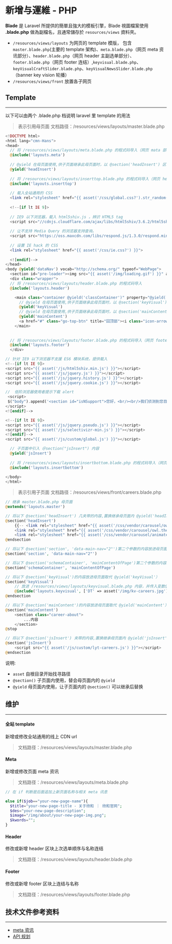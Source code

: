 # 新增与運維 - PHP

**Blade** 是 Laravel 所提供的簡單且強大的模板引擎，Blade 視圖檔案使用 **.blade.php** 做為副檔名，且通常儲存於  `resources/views` 資料夾。

- `/resources/views/layouts` 为网页的 template 模版，
包含 `master.blade.php`(主要的 template 架构)、`meta.blade.php`（网页 meta 资讯部分）、`header.blade.php`（网页 header 主副选单部分）、`footer.blade.php`（网页 footer 连结）,`keyvisual.blade.php`、`keyVisualCraftSlider.blade.php`、`keyVisualNewsSlider.blade.php`（banner key vision 轮播）
- `/resources/views/front` 放置各子网页

## Template
---

以下可以由两个 .blade.php 档说明 laravel 里 template 的用法

> 表示引用母页面
> 文档路径：/resources/views/layouts/master.blade.php

```php
<!DOCTYPE html>
<html lang="cmn-Hans">
<head>
  // 将 /resources/views/layouts/meta.blade.php 的程式码导入（网页 mata 部分）
  @include('layouts.meta')  
  
  // @yield 在母页面使用,供子页面继承此母页面时，以 @section('headInsert') 区块内容取代此 @yield('headInsert')
  @yield('headInsert')
  
  // 将 /resources/views/layouts/inserttop.blade.php 的程式码导入（网页 head 第三方 js 部分,如百度,谷歌程式码）
  @include('layouts.inserttop') 
  
  // 载入全站通用的 CSS
  <link rel="stylesheet" href="{{ asset('/css/global.css?').str_random(10) }}">
  
  <!--[if lt IE 9]>
  
  // IE9 以下浏览器，载入 html5shiv.js ，辨识 HTML5 tag
  <script src="//cdnjs.cloudflare.com/ajax/libs/html5shiv/3.6.2/html5shiv.js"></script>
  
  // 让不支持 Media Query 的浏览器支持查询。
  <script src="https://oss.maxcdn.com/libs/respond.js/1.3.0/respond.min.js"></script>
  
  // 设置 IE hack 的 CSS
  <link rel="stylesheet" href="{{ asset('/css/ie.css?') }}">
  
  <![endif]-->
</head>
<body @yield('dataNav') vocab="http://schema.org/" typeof="WebPage">
  <section id="pre-loader"><img src="{{ asset('/img/loading.gif') }}" alt="Loading"></section>
  <div class="wrapper">
  // 将 /resources/views/layouts/header.blade.php 的程式码导入
  @include('layouts.header')

    <main class="container @yield('classContainer')" property="@yield('schemaContainer')">
      // @yield 在母页面使用,供子页面继承此母页面时，以 @section('keyVisual') 区块内容取代此 @yield('keyVisual')
      @yield('keyVisual')
      // @yield 在母页面使用,供子页面继承此母页面时，以 @section('mainContent') 区块内容取代此 @yield('mainContent')
      @yield('mainContent')
      <a href="#" class="go-top-btn" title="回顶部"><i class="icon-arrow-light-top"></i><span>回顶部</span></a>
    </main>
    
    
  // 将 /resources/views/layouts/footer.blade.php 的程式码导入（网页 footer 部分）  
  @include('layouts.footer')
  </div>

// 针对 IE9 以下浏览器不支援 ES6 模块系统，提供载入
<!--[if lt IE 9]> 
<script src="{{ asset('/js/html5shiv.min.js') }}"></script>
<script src="{{ asset('/js/jquery.js') }}"></script>
<script src="{{ asset('/js/jquery.history.js') }}"></script>
<script src="{{ asset('/js/jquery.cookie.js') }}"></script>

//  低阶浏览器使用者提示下载 alert
 <script>
 $("body").append('<section id="isNSupport">您好，<br/><br/>我们侦测到您目前使用的浏览器版本，可能会有无法执行网站的部分功能，与无法正常浏览内容的情形！<br/>为让您有更好的阅览与使用体验，建议您可以：<br/>1.更新<a href="https://www.microsoft.com/zh-hk/download/Internet-Explorer-11-for-Windows-7-details.aspx" target="_blank">IE</a>浏览器版本 <br/>2.使用 <a href="https://www.google.com/chrome/browser/desktop/" target="_blank">Chrome</a> 或 <a href="https://moztw.org/firefox/download/latest-osx.html" target="_blank">Firefox</a> 浏览器开启网站</section>');        
</script>
<![endif]-->

<!--[if lt IE 9]>
<script src="{{ asset('/js/jquery.pseudo.js') }}"></script>
<script src="{{ asset('/js/selectivizr-min.js') }}"></script>
<![endif]--> 
<script src="{{ asset('/js/custom/global.js') }}"></script>

  // 子页面中引入 ＠section("jsInsert") 内容
  @yield('jsInsert')
  
  // 将 /resources/views/layouts/insertbottom.blade.php 的程式码导入（网页 footer 第三方 js 部分,如百度,谷歌程式码）
  @include('layouts.insertbottom')
  
</body>
</html>
```

> 表示引用子页面
> 文档路径：/resources/views/front/careers.blade.php

``` php
// 继承 master.blade.php 母页面
@extends('layouts.master')

// 将以下 @section('headInsert') 几夹带的内容,置换继承母页面内 @yield('headInsert')位置
@section('headInsert')
	{{-- <link rel="stylesheet" href="{{ asset('/css/vendor/carousel/owl.carousel.css') }}">
    <link rel="stylesheet" href="{{ asset('/css/vendor/carousel/owl.theme.default.css') }}">
    <link rel="stylesheet" href="{{ asset('/css/vendor/carousel/animate.css') }}"> --}}
@endsection

// 将以下 @section('section', 'data-main-nav="2"')第二个参数的内容放进母页面取代 @yield('section'）
@section('section', 'data-main-nav="2"')

// 将以下 @section('schemaContainer', 'mainContentOfPage')第二个参数的内容放进母页面取代 @yield('schemaContainer'）
@section('schemaContainer', 'mainContentOfPage')

// 将以下 @section('keyVisual')的内容放进母页面取代 @yield('keyVisual'）
@section('keyVisual')
    // 放进 /resources/views/layouts/keyvisual.blade.php 内容，并传入变数值
    @include('layouts.keyvisual', ['DT' => asset('/img/kv-careers.jpg'),'M' => asset('/img/kv-careers-m.jpg'),'ALT' => '加入欣和'])
@endsection

// 将以下 @section('mainContent')的内容放进母页面取代 @yield('mainContent'）
@section('mainContent')
	<section class="career-about">
		...内容
	</section>
@stop

// 将以下 @section('jsInsert') 夹带的内容,置换继承母页面内 @yield('jsInsert')位置
@section('jsInsert')
	<script src="{{ asset('/js/custom/lyt-careers.js') }}"></script>
@endsection
```

说明:
- `asset` 自根目录开始找寻路径
- `@section()` 子页面内使用，替会母页面内的 `@yield`
- `@yield` 母页面内使用，让子页面内的 `@section()` 可以继承后替换


## 维护
---

#### 全站 template

新增或修改全站通用的线上 CDN url
> 文档路径：/resources/views/layouts/master.blade.php

#### Meta

新增或修改页面 meta 资讯
> 文档路径：/resources/views/layouts/meta.blade.php

```php
// 在 if 判断是后面追加上新页面名称与相关 meta 讯息

else if($job=="your-new-page-name"){
  $title="your-new-page-title - 关于欣和 ｜ 欣和官网";
  $des="your-new-page-description";
  $image="/img/about/your-new-page-img.png";
  $kwords="";
}

```

#### Header

修改或新增 header 区块上次选单顺序与名称连结
> 文档路径：/resources/views/layouts/header.blade.php

#### Footer

修改或新增 footer 区块上连结与名称
> 文档路径：/resources/views/layouts/footer.blade.php

## 技术文件参考资料
---

- [meta 资讯](/file/meta-setting.xlsx)
- [API 规划](/file/star-api-setting.xlsx)




